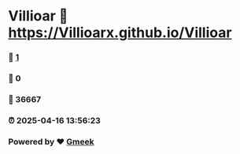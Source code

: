# Villioar :link: https://Villioarx.github.io/Villioar 
### :page_facing_up: [1](https://Villioarx.github.io/Villioar/tag.html) 
### :speech_balloon: 0 
### :hibiscus: 36667 
### :alarm_clock: 2025-04-16 13:56:23 
### Powered by :heart: [Gmeek](https://github.com/Meekdai/Gmeek)
